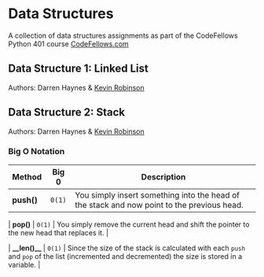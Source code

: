 # Data Structures

A collection of data structures assignments as part of the CodeFellows Python 401 course
[CodeFellows.com](https://codefellows.com "Codefellows Homepage")

## Data Structure 1: Linked List
Authors: Darren Haynes & [Kevin Robinson](https://github.com/Zan4567 "Kevin Robinson Github Profile Page")

## Data Structure 2: Stack
Authors: Darren Haynes & [Kevin Robinson](https://github.com/Zan4567 "Kevin Robinson Github Profile Page")

### Big O Notation
| Method | Big 0 | Description |
| --- |:---:| --- |
| __push()__ | `0(1)` | You simply insert something into the head of the stack and now point to the previous head. |

| __pop()__ | `0(1)` | You simply remove the current head and shift the pointer to the new head that replaces it. |

| __\_\_len()\_\___ | `0(1)` | Since the size of the stack is calculated with each `push` and `pop` of the list (incremented and decremented) the size is stored in a variable. |